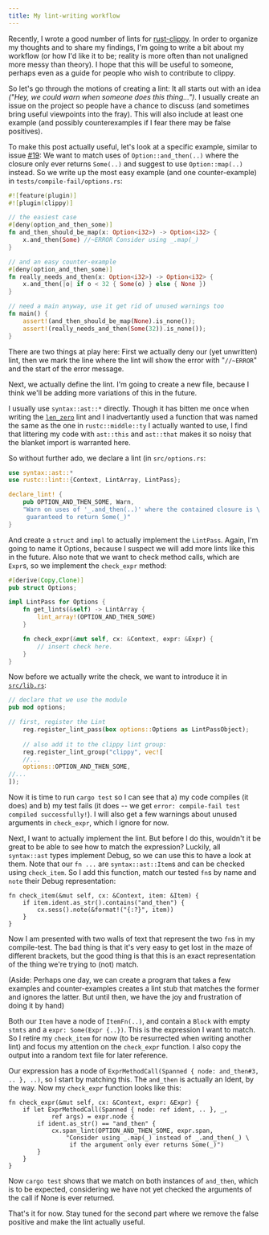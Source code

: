 ```yaml
---
title: My lint-writing workflow
---
```

Recently, I wrote a good number of lints for 
[rust-clippy](https://github.com/Manishearth/rust-clippy). In order to 
organize my thoughts and to share my findings, I'm going to write a bit 
about my workflow (or how I'd like it to be; reality is more often than 
not unaligned more messy than theory). I hope that this will be useful 
to someone, perhaps even as a guide for people who wish to contribute 
to clippy.

So let's go through the motions of creating a lint: It all starts out 
with an idea *("Hey, we could warn when someone does this thing...")*. 
I usually create an issue on the project so people have a chance to 
discuss (and sometimes bring useful viewpoints into the fray). This 
will also include at least one example (and possibly counterexamples if 
I fear there may be false positives).

To make this post actually useful, let's look at a specific example, 
similar to issue 
[#19](https://github.com/Manishearth/rust-clippy/issues/19): We want to 
match uses of `Option::and_then(..)` where the closure only ever 
returns `Some(..)` and suggest to use `Option::map(..)` instead. So we 
write up the most easy example (and one counter-example) in 
`tests/compile-fail/options.rs`:

```rust
#![feature(plugin)]
#![plugin(clippy)]

// the easiest case
#[deny(option_and_then_some)]
fn and_then_should_be_map(x: Option<i32>) -> Option<i32> {
	x.and_then(Some) //~ERROR Consider using _.map(_)
}

// and an easy counter-example
#[deny(option_and_then_some)]
fn really_needs_and_then(x: Option<i32>) -> Option<i32> {
	x.and_then(|o| if o < 32 { Some(o) } else { None })
}

// need a main anyway, use it get rid of unused warnings too
fn main() {
	assert!(and_then_should_be_map(None).is_none());
	assert!(really_needs_and_then(Some(32)).is_none());
}
```

There are two things at play here: First we actually deny our (yet
unwritten) lint, then we mark the line where the lint will show the 
error with "`//~ERROR`" and the start of the error message.

Next, we actually define the lint. I'm going to create a new file,
because I think we'll be adding more variations of this in the future.

I usually use `syntax::ast::*` directly. Though it has bitten me once 
when writing the 
[`len_zero`](https://github.com/Manishearth/rust-clippy/blob/master/src/len_zero.rs) 
lint and I inadvertantly used a function that was named the same as the 
one in `rustc::middle::ty` I actually wanted to use, I find that 
littering my code with `ast::this` and `ast::that` makes it so noisy 
that the blanket import is warranted here.

So without further ado, we declare a lint (in `src/options.rs`:

```rust
use syntax::ast::*
use rustc::lint::{Context, LintArray, LintPass};

declare_lint! { 
	pub OPTION_AND_THEN_SOME, Warn,
	"Warn on uses of '_.and_then(..)' where the contained closure is \
	 guaranteed to return Some(_)"
}
```

And create a `struct` and `impl` to actually implement the `LintPass`.
Again, I'm going to name it Options, because I suspect we will add more 
lints like this in the future. Also note that we want to check 
method calls, which are `Expr`s, so we implement the `check_expr`
method:

```rust
#[derive(Copy,Clone)]
pub struct Options;

impl LintPass for Options {
	fn get_lints(&self) -> LintArray {
		lint_array!(OPTION_AND_THEN_SOME)
	}

	fn check_expr(&mut self, cx: &Context, expr: &Expr) {
		// insert check here.
	}
}
```

Now before we actually write the check, we want to introduce it in 
[`src/lib.rs`](https://github.com/Manishearth/rust-clippy/blob/master/src/lib.rs):

```rust
// declare that we use the module
pub mod options;

// first, register the Lint
    reg.register_lint_pass(box options::Options as LintPassObject);
    
    // also add it to the clippy lint group:
    reg.register_lint_group("clippy", vec![
    //...
	options::OPTION_AND_THEN_SOME,
//...
]);
```

Now it is time to run `cargo test` so I can see that a) my code
compiles (it does) and b) my test fails (it does -- we get 
`error: compile-fail test compiled successfully!`). I will also get a
few warnings about unused arguments in `check_expr`, which I ignore
for now.

Next, I want to actually implement the lint. But before I do this,
wouldn't it be great to be able to see how to match the expression?
Luckily, all `syntax::ast` types implement Debug, so we can use this
to have a look at them. Note that our `fn ...` are `syntax::ast::Item`s
and can be checked using `check_item`. So I add this function, match
our tested `fn`s by name and `note` their Debug representation:

	fn check_item(&mut self, cx: &Context, item: &Item) {
		if item.ident.as_str().contains("and_then") {
			cx.sess().note(&format!("{:?}", item))
		}
	}

Now I am presented with two walls of text that represent the two `fn`s
in my compile-test. The bad thing is that it's very easy to get lost in
the maze of different brackets, but the good thing is that this is an
exact representation of the thing we're trying to (not) match.

(Aside: Perhaps one day, we can create a program that takes a few 
examples and counter-examples creates a lint stub that matches the 
former and ignores the latter. But until then, we have the joy and 
frustration of doing it by hand)

Both our `Item` have a node of `ItemFn(..)`, and contain a `Block` with 
empty `stmts` and a `expr: Some(Expr {..})`. This is the expression I 
want to match. So I retire my `check_item` for now (to be resurrected 
when writing another lint) and focus my attention on the `check_expr` 
function. I also copy the output into a random text file for later 
reference.

Our expression has a node of 
`ExprMethodCall(Spanned { node: and_then#3, .. }, ..)`, so I start by
matching this. The `and_then` is actually an Ident, by the way. Now my
`check_expr` function looks like this:

	fn check_expr(&mut self, cx: &Context, expr: &Expr) {
		if let ExprMethodCall(Spanned { node: ref ident, .. }, _, 
				ref args) = expr.node {
			if ident.as_str() == "and_then" {
				cx.span_lint(OPTION_AND_THEN_SOME, expr.span,
					"Consider using _.map(_) instead of _.and_then(_) \
					 if the argument only ever returns Some(_)")
			}
		}
	}

Now `cargo test` shows that we match on both instances of `and_then`,
which is to be expected, considering we have not yet checked the
arguments of the call if None is ever returned.

That's it for now. Stay tuned for the second part where we remove the
false positive and make the lint actually useful.
